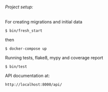 ###### Project setup:

For creating migrations and initial data

`$ bin/fresh_start`

then

`$ docker-compose up`

Running tests, flake8, mypy and coverage report

`$ bin/test`

API documentation at:

`http://localhost:8000/api/`
